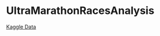 # UltraMarathonRacesAnalysis
[Kaggle Data](https://www.kaggle.com/datasets/aiaiaidavid/the-big-dataset-of-ultra-marathon-running/discussion/420633)

